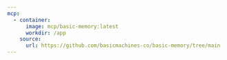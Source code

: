 ```yaml
---
mcp:
  - container:
      image: mcp/basic-memory:latest
      workdir: /app
    source:
      url: https://github.com/basicmachines-co/basic-memory/tree/main
---
```

